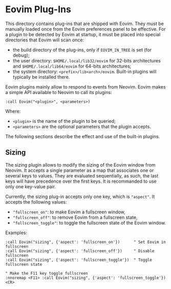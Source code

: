 # Eovim Plug-Ins

This directory contains plug-ins that are shipped with Eovim. They must be
manually loaded once from the Eovim preferences panel to be effective. For a
plugin to be detected by Eovim at startup, it must be placed into special
directories that Eovim will scan once:

- the build directory of the plug-ins, only if `EOVIM_IN_TREE` is set (for
  debug);
- the user directory: `$HOME/.local/lib32/eovim` for 32-bits architectures and
  `$HOME/.local/lib64/eovim` for 64-bits architectures;
- the system directory: `<prefix>/lib<arch>/eovim`. Built-in plugins will
  typically be installed there.


Eovim plugins mainly allow to respond to events from Neovim. Eovim makes a
simple API available to Neovim to call its plugins:

```vim
:call Eovim("<plugin>", <parameters>)
```

Where:

- `<plugin>` is the name of the plugin to be queried;
- `<parameters>` are the optional parameters that the plugin accepts.

The following sections describe the effect and use of the built-in plugins.


## Sizing

The sizing plugin allows to modify the sizing of the Eovim window from Neovim.
It accepts a single parameter as a map that associates one or several keys to
values. They are evaluated sequentially, as such, the last keys will have
precedence over the first keys. It is recommanded to use only one key-value
pair.

Currently, the sizing plug-in accepts only one key, which is `"aspect"`. It
accepts the following values:

- `"fullscreen_on"`: to make Eovim a fullscreen window,
- `"fullscreen_off"`: to remove Eovim from a fullscreen state,
- `"fullscreen_toggle"`: to toggle the fullscreen state of the Eovim window.

Examples:

```vim
:call Eovim("sizing", {'aspect': 'fullscreen_on'})      " Set Eovim in fullscreen
:call Eovim("sizing", {'aspect': 'fullscreen_off'})     " Disable fullscreen
:call Eovim("sizing", {'aspect': 'fullscreen_toggle'})  " Toggle fullscreen state

" Make the F11 key toggle fullscreen
:nnoremap <F11> :call Eovim("sizing", {'aspect': 'fullscreen_toggle'})<CR>
```
